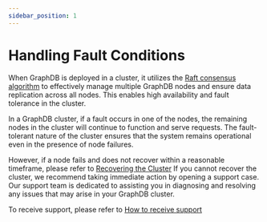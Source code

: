 ```yaml
---
sidebar_position: 1
---
```


# Handling Fault Conditions

When GraphDB is deployed in a cluster, it utilizes the [Raft consensus algorithm](https://raft.github.io/) 
to effectively manage multiple GraphDB nodes and ensure data replication across all nodes. 
This enables high availability and fault tolerance in the cluster.

In a GraphDB cluster, if a fault occurs in one of the nodes, 
the remaining nodes in the cluster will continue to function and serve requests. 
The fault-tolerant nature of the cluster ensures that the system remains operational even in the presence of node failures.

However, if a node fails and does not recover within a reasonable timeframe, 
please refer to [Recovering the Cluster](EMER-002) 
If you cannot recover the cluster, we recommend taking immediate action by opening a support case.
Our support team is dedicated to assisting you in diagnosing and resolving any issues that may arise in your GraphDB cluster.

To receive support, please refer to [How to receive support](../support/SUP-001) 

